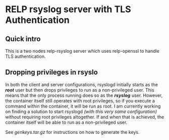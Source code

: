 # RELP rsyslog server with TLS Authentication

## Quick intro
This is a two nodes relp-rsyslog server which uses relp-openssl to handle TLS authentication.

## Dropping privileges in rsyslo
In both the client and server configurations, rsyslogd initially starts as the ***root*** user but then drops privileges to run as a non-privileged user. This means that the only process running does so as the ***rsyslog*** user. However, the container itself still operates with root privileges, so if you execute a command within the container, it will be run as root. I am currently working on finding a solution to start rsyslogd *(with this very same configuration)* without requiring root privileges altogether. If and when that is achieved, the container itself will be able to run as a non-privileged user.

See *genkeys.tar.gz* for instructions on how to generate the keys.
